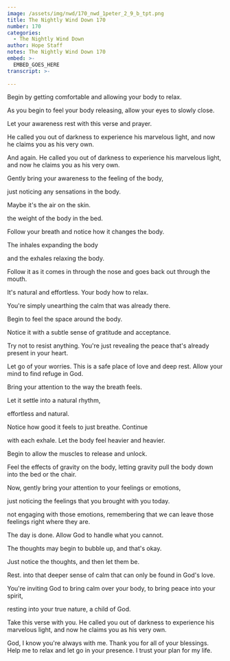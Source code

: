 ```yaml
---
image: /assets/img/nwd/170_nwd_1peter_2_9_b_tpt.png
title: The Nightly Wind Down 170
number: 170
categories:
  - The Nightly Wind Down
author: Hope Staff
notes: The Nightly Wind Down 170
embed: >-
  EMBED_GOES_HERE
transcript: >-
  
---
```

Begin by getting comfortable and allowing your body to relax.

As you begin to feel your body releasing, allow your eyes to slowly close.

Let your awareness rest with this verse and prayer.

He called you out of darkness to experience his marvelous light, and now he claims you as his very own.

And again. He called you out of darkness to experience his marvelous light, and now he claims you as his very own.

Gently bring your awareness to the feeling of the body,

just noticing any sensations in the body.

Maybe it's the air on the skin.

the weight of the body in the bed.

Follow your breath and notice how it changes the body.

The inhales expanding the body

and the exhales relaxing the body.

Follow it as it comes in through the nose and goes back out through the mouth.

It's natural and effortless. Your body how to relax.

You're simply unearthing the calm that was already there.

Begin to feel the space around the body.

Notice it with a subtle sense of gratitude and acceptance.

Try not to resist anything. You're just revealing the peace that's already present in your heart.

Let go of your worries. This is a safe place of love and deep rest. Allow your mind to find refuge in God.

Bring your attention to the way the breath feels.

Let it settle into a natural rhythm,

effortless and natural.

Notice how good it feels to just breathe. Continue

with each exhale. Let the body feel heavier and heavier.

Begin to allow the muscles to release and unlock.

Feel the effects of gravity on the body, letting gravity pull the body down into the bed or the chair.

Now, gently bring your attention to your feelings or emotions,

just noticing the feelings that you brought with you today.

not engaging with those emotions, remembering that we can leave those feelings right where they are.

The day is done. Allow God to handle what you cannot.

The thoughts may begin to bubble up, and that's okay.

Just notice the thoughts, and then let them be.

Rest. into that deeper sense of calm that can only be found in God's love.

You're inviting God to bring calm over your body, to bring peace into your spirit,

resting into your true nature, a child of God.

Take this verse with you. He called you out of darkness to experience his marvelous light, and now he claims you as his very own.

God, I know you're always with me. Thank you for all of your blessings. Help me to relax and let go in your presence. I trust your plan for my life.

